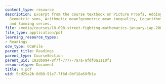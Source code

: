 ```yaml
---
content_type: resource
description: Excerpt from the course textbook on Picture Proofs, Adding odd numbers,
  Geometric sums, Arithmetic mean?geometric mean inequality, Logarithms, Geometry,
  and Summing series.
file: /media/courses/18-098-street-fighting-mathematics-january-iap-2008/5cd29a2b6d8051e77f6d0bf18a68fb1a_4.pdf
file_type: application/pdf
learning_resource_types:
- Readings
ocw_type: OCWFile
parent_title: Readings
parent_type: CourseSection
parent_uid: 1920b094-8f7f-7777-7a7a-afdf0a1110f1
resourcetype: Document
title: 4.pdf
uid: 5cd29a2b-6d80-51e7-7f6d-0bf18a68fb1a
---
```

